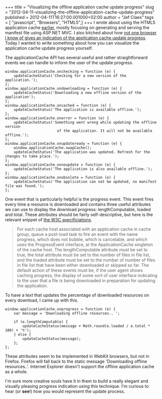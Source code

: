 +++
title = "Visualizing the offline application cache update progress"
slug = "2012-04-11-visualizing-the-offline-application-cache-update-progress"
published = 2012-04-11T16:27:00.001000+02:00
author = "Jef Claes"
tags = [ "javascript", "Browsers", "HTML5",]
+++
I wrote about using the HTML5 application cache
[earlier](http://jclaes.blogspot.com/2012/03/html5-offline-web-applications-as.html),
mostly focusing on generating and serving the manifest file using
ASP.NET MVC. I also bitched about how [not one browser I know of gives
an indication of the application cache update
progress](http://jclaes.blogspot.com/2012/03/how-web-application-can-download-and.html).
Today I wanted to write something about how you can visualize the
application cache update progress yourself.  
  
The applicationCache API has several useful and rather straightforward
events we can handle to inform the user of the update progress.  

    window.applicationCache.onchecking = function (e) {
        updateCacheStatus('Checking for a new version of the application.');
    };
    window.applicationCache.ondownloading = function (e) {
        updateCacheStatus('Downloading a new offline version of the application');
    };
    window.applicationCache.oncached = function (e) {
        updateCacheStatus('The application is available offline.');
    };
    window.applicationCache.onerror = function (e) {
        updateCacheStatus('Something went wrong while updating the offline version 
                            of the application. It will not be available offline.');
    };
    window.applicationCache.onupdateready = function (e) {
        window.applicationCache.swapCache();
        updateCacheStatus('The application was updated. Refresh for the changes to take place.');
    };
    window.applicationCache.onnoupdate = function (e) {
        updateCacheStatus('The application is also available offline.');
    };
    window.applicationCache.onobsolete = function (e) {
        updateCacheStatus('The application can not be updated, no manifest file was found.');
    };

One event that is particularly helpful is the progress event. This event
fires every time a resource is downloaded and contains three useful
attributes we can use to display the download progress:
lengthComputable, loaded and total. These attributes should be fairly
self-descriptive, but here is the relevant snippet of [the W3C
specificiations](http://www.w3.org/TR/2011/WD-html5-20110525/offline.html).  

> For each cache host associated with an application cache in cache
> group, queue a post-load task to fire an event with the name progress,
> which does not bubble, which is cancelable, and which uses the
> ProgressEvent interface, at the ApplicationCache singleton of the
> cache host. The lengthComputable attribute must be set to true, the
> total attribute must be set to the number of files in file list, and
> the loaded attribute must be set to the number of number of files in
> file list that have been either downloaded or skipped so far. The
> default action of these events must be, if the user agent shows
> caching progress, the display of some sort of user interface
> indicating to the user that a file is being downloaded in preparation
> for updating the application. 

To have a text that updates the percentage of downloaded resources on
every download, I came up with this.  

    window.applicationCache.onprogress = function (e) {               
        var message = 'Downloading offline resources.. ';

        if (e.lengthComputable) {
            updateCacheStatus(message + Math.round(e.loaded / e.total * 100) + '%');
        } else {
            updateCacheStatus(message);
        };
    };

These attributes seem to be implemented in WebKit browsers, but not in
Firefox. Firefox will fall back to the static message 'Downloading
offline resources..'. Internet Explorer doesn't support the offline
application cache as a whole.  
  
I'm sure more creative souls have it in them to build a really elegant
and visually pleasing progress indication using this technique. I'm
curious to hear (or **see**!) how you would represent the update
process.
